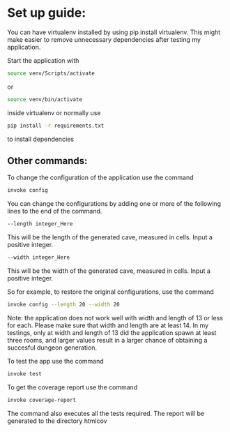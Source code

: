 # Set up guide:

You can have virtualenv installed by using pip install virtualenv. This might make easier to remove unnecessary
dependencies after testing my application.

Start the application with 
```bash
source venv/Scripts/activate
```
or
```bash
source venv/bin/activate
```

inside virtualenv or normally use 
```bash
pip install -r requirements.txt
```
to install dependencies


## Other commands:

To change the configuration of the application use the command
```bash
invoke config 
```
You can change the configurations by adding one or more of the following lines to the end of the command.
```bash
--length integer_Here
```
This will be the length of the generated cave, measured in cells. Input a positive integer.


```bash
--width integer_Here
```
This will be the width of the generated cave, measured in cells. Input a positive integer.


So for example, to restore the original configurations, use the command

```bash
invoke config --length 20 --width 20
```


Note: the application does not work well with width and length of 13 or less for each. Please make sure that width and length are at least 14. In my testings, only at width and length of 13 did the application spawn at least three rooms, and larger values result in a larger chance of obtaining a succesful dungeon generation.


To test the app use the command 
```bash
invoke test
```


To get the coverage report use the command
```bash
invoke coverage-report
```
The command also executes all the tests required. The report will be generated to the directory htmlcov 